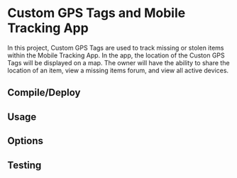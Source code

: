 # Custom GPS Tags and Mobile Tracking App

In this project, Custom GPS Tags are used to track missing or stolen items within the Mobile Tracking App. In the app, the location of the Custon GPS Tags will be displayed on a map. The owner will have the ability to share the location of an item, view a missing items forum, and view all active devices. 

## Compile/Deploy

## Usage

## Options

## Testing

